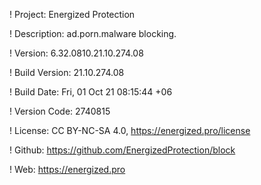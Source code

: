 ! Project: Energized Protection

! Description: ad.porn.malware blocking.

! Version: 6.32.0810.21.10.274.08

! Build Version: 21.10.274.08

! Build Date: Fri, 01 Oct 21 08:15:44 +06

! Version Code: 2740815

! License: CC BY-NC-SA 4.0, https://energized.pro/license

! Github: https://github.com/EnergizedProtection/block

! Web: https://energized.pro
